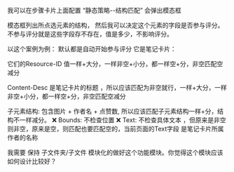 
我可以在步骤卡片上面配置 “静态策略--结构匹配”
会弹出模态框

模态框列出所点选元素的结构，
然后我可以决定这个元素的字段是否参与评分。不参与评分就是这些字段存不存在，值是多少，不影响评分。

以这个案例为例：
默认都是自动开始参与评分
它是笔记卡片：

它们的Resource-ID 值一样+大分，一样非空+小分，都一样空+分，非空匹配空减分

Content-Desc 是笔记卡片的标题 ，所以应该匹配为非空就行，一样+大分，一样非空+小分，都一样空+分，非空匹配空减分

子元素结构: 包含图片 + 作者名 + 点赞数, 所以应该匹配子元素结构一样+分，结构不一样减分。
❌ Bounds: 不检查位置
❌ Text: 不检查具体文本 ，但原来是非空则非空，原来是空，则匹配也要匹配空的，当前页面的Text字段 是笔记卡片所属作者的名称



我需要 保持 子文件夹/子文件 模块化的做好这个功能模块。你觉得这个模块应该如何设计比较好？